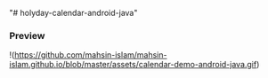 "# holyday-calendar-android-java" 


### Preview
!(https://github.com/mahsin-islam/mahsin-islam.github.io/blob/master/assets/calendar-demo-android-java.gif)
